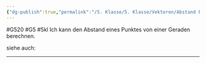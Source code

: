 ```yaml
---
{"dg-publish":true,"permalink":"/5. Klasse/5. Klasse/Vektoren/Abstand Punkt-Gerade/"}
---
```


#G520 #G5 #5kl
Ich kann den Abstand eines Punktes von einer Geraden berechnen.

siehe auch:
___
